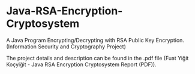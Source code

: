 # Java-RSA-Encryption-Cryptosystem
A Java Program Encrypting/Decrypting with RSA Public Key Encryption. (Information Security and Cryptography Project)

The project details and description can be found in the .pdf file (Fuat Yiğit Koçyiğit - Java RSA Encryption Cryptosystem Report (PDF)).
